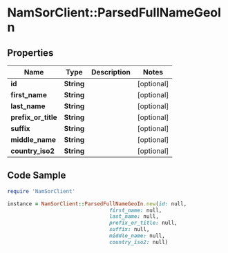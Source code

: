 # NamSorClient::ParsedFullNameGeoIn

## Properties
Name | Type | Description | Notes
------------ | ------------- | ------------- | -------------
**id** | **String** |  | [optional] 
**first_name** | **String** |  | [optional] 
**last_name** | **String** |  | [optional] 
**prefix_or_title** | **String** |  | [optional] 
**suffix** | **String** |  | [optional] 
**middle_name** | **String** |  | [optional] 
**country_iso2** | **String** |  | [optional] 

## Code Sample

```ruby
require 'NamSorClient'

instance = NamSorClient::ParsedFullNameGeoIn.new(id: null,
                                 first_name: null,
                                 last_name: null,
                                 prefix_or_title: null,
                                 suffix: null,
                                 middle_name: null,
                                 country_iso2: null)
```


